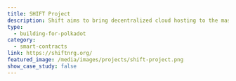 ```yaml
---
title: SHIFT Project
description: Shift aims to bring decentralized cloud hosting to the masses. It combines the transparency, immutability and decentralization of blockchain with distributed hosting.
type:
  - building-for-polkadot
category:
  - smart-contracts
link: https://shiftnrg.org/
featured_image: /media/images/projects/shift-project.png
show_case_study: false
---
```

